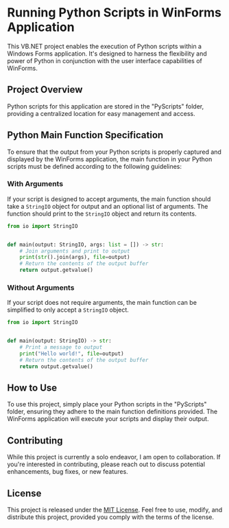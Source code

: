 # Running Python Scripts in WinForms Application

This VB.NET project enables the execution of Python scripts within a Windows Forms application. It's designed to
harness the flexibility and power of Python in conjunction with the user interface capabilities of WinForms.

## Project Overview

Python scripts for this application are stored in the "PyScripts" folder, providing a centralized location for 
easy management and access.

## Python Main Function Specification

To ensure that the output from your Python scripts is properly captured and displayed by the WinForms application, 
the main function in your Python scripts must be defined according to the following guidelines:

### With Arguments

If your script is designed to accept arguments, the main function should take a `StringIO` object for output and
an optional list of arguments. The function should print to the `StringIO` object and return its contents.

```python
from io import StringIO


def main(output: StringIO, args: list = []) -> str:
    # Join arguments and print to output
    print(str().join(args), file=output)
    # Return the contents of the output buffer
    return output.getvalue()
```

### Without Arguments

If your script does not require arguments, the main function can be simplified to only accept a `StringIO` object.

```python
from io import StringIO


def main(output: StringIO) -> str:
    # Print a message to output
    print("Hello world!", file=output)
    # Return the contents of the output buffer
    return output.getvalue()
```

## How to Use

To use this project, simply place your Python scripts in the "PyScripts" folder, ensuring they adhere to the 
main function definitions provided. The WinForms application will execute your scripts and display their output.

## Contributing

While this project is currently a solo endeavor, I am open to collaboration. If you're interested in contributing, 
please reach out to discuss potential enhancements, bug fixes, or new features.

## License

This project is released under the [MIT License](LICENSE). Feel free to use, modify, and distribute this project, 
provided you comply with the terms of the license.
